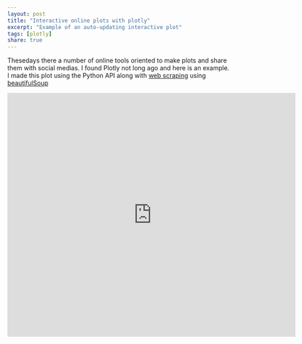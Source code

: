 ```yaml
---
layout: post
title: "Interactive online plots with plotly"
excerpt: "Example of an auto-updating interactive plot"
tags: [plotly]
share: true
---
```


Thesedays there a number of online tools oriented to make plots and share them with social medias. I found Plotly not long ago and here is an example. I made this plot using the Python API along with [web scraping](http://en.wikipedia.org/wiki/Web_scraping) using [beautifulSoup](http://www.crummy.com/software/BeautifulSoup/)

<div class="image-wrap">

<iframe width="650" height="550" frameborder="0" seamless="seamless" scrolling="no" src="https://plot.ly/~rvalenzuela/4/650/550"></iframe>

</div>